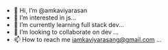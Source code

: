- 👋 Hi, I’m @amkaviyarasan
- 👀 I’m interested in js...
- 🌱 I’m currently learning full stack dev...
- 💞️ I’m looking to collaborate on dev ...
- 📫 How to reach me iamkaviyarasang@gmail.com ...
